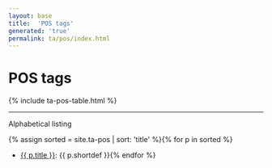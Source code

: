 ```yaml
---
layout: base
title:  'POS tags'
generated: 'true'
permalink: ta/pos/index.html
---
```


# POS tags

{% include ta-pos-table.html %}

----------

Alphabetical listing

{% assign sorted = site.ta-pos | sort: 'title' %}{% for p in sorted %}
* [{{ p.title }}](): {{ p.shortdef }}{% endfor %}
